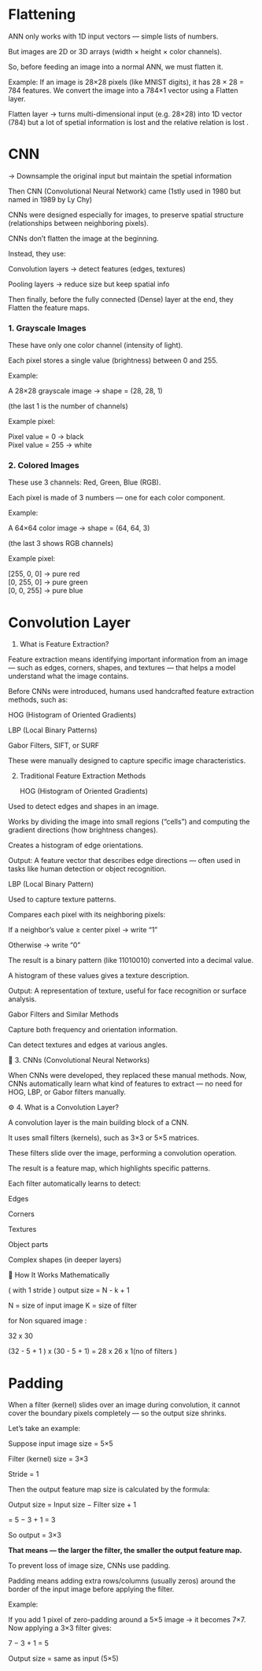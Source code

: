 <h1>Flattening</h1>


ANN only works with 1D input vectors — simple lists of numbers.

But images are 2D or 3D arrays (width × height × color channels).

So, before feeding an image into a normal ANN, we must flatten it.

Example:
If an image is 28×28 pixels (like MNIST digits), it has
28 × 28 = 784 features.
We convert the image into a 784×1 vector using a Flatten layer.

 Flatten layer → turns multi-dimensional input (e.g. 28×28) into 1D vector (784) but a lot of spetial information is lost and the relative relation is lost . 

<h1>CNN</h1>

-> Downsample the original input but maintain the spetial information


Then CNN (Convolutional Neural Network) came (1stly used in 1980 but named in 1989 by Ly Chy)

CNNs were designed especially for images, to preserve spatial structure (relationships between neighboring pixels).

CNNs don’t flatten the image at the beginning.

Instead, they use:

Convolution layers → detect features (edges, textures)

Pooling layers → reduce size but keep spatial info

Then finally, before the fully connected (Dense) layer at the end, they Flatten the feature maps.


<h3>1. Grayscale Images</h3>

These have only one color channel (intensity of light).

Each pixel stores a single value (brightness) between 0 and 255.

Example:

A 28×28 grayscale image → shape = (28, 28, 1)

(the last 1 is the number of channels)

 Example pixel:

Pixel value = 0 → black  
Pixel value = 255 → white  


<h3> 2. Colored Images </h3>

These use 3 channels: Red, Green, Blue (RGB).

Each pixel is made of 3 numbers — one for each color component.

Example:

A 64×64 color image → shape = (64, 64, 3)

(the last 3 shows RGB channels)

Example pixel:

[255, 0, 0] → pure red  
[0, 255, 0] → pure green  
[0, 0, 255] → pure blue  


<h1>Convolution Layer</h1>

1. What is Feature Extraction?

Feature extraction means identifying important information from an image — such as edges, corners, shapes, and textures — that helps a model understand what the image contains.

Before CNNs were introduced, humans used handcrafted feature extraction methods, such as:

HOG (Histogram of Oriented Gradients)

LBP (Local Binary Patterns)

Gabor Filters, SIFT, or SURF

These were manually designed to capture specific image characteristics.

2. Traditional Feature Extraction Methods

    HOG (Histogram of Oriented Gradients)

Used to detect edges and shapes in an image.

Works by dividing the image into small regions (“cells”) and computing the gradient directions (how brightness changes).

Creates a histogram of edge orientations.

   Output: A feature vector that describes edge directions — often used in tasks like human detection or object recognition.

   LBP (Local Binary Pattern)

Used to capture texture patterns.

Compares each pixel with its neighboring pixels:

If a neighbor’s value ≥ center pixel → write “1”

Otherwise → write “0”

The result is a binary pattern (like 11010010) converted into a decimal value.

A histogram of these values gives a texture description.

 Output: A representation of texture, useful for face recognition or surface analysis.

   Gabor Filters and Similar Methods

Capture both frequency and orientation information.

Can detect textures and edges at various angles.

🤖 3. CNNs (Convolutional Neural Networks)

When CNNs were developed, they replaced these manual methods.
Now, CNNs automatically learn what kind of features to extract — no need for HOG, LBP, or Gabor filters manually.

⚙️ 4. What is a Convolution Layer?

A convolution layer is the main building block of a CNN.

It uses small filters (kernels), such as 3×3 or 5×5 matrices.

These filters slide over the image, performing a convolution operation.

The result is a feature map, which highlights specific patterns.

Each filter automatically learns to detect:

Edges

Corners

Textures

Object parts

Complex shapes (in deeper layers)

🔹 How It Works Mathematically

( with 1 stride )
output size = N - k + 1 

N = size of input image 
K = size of filter 

for Non squared image : 

32 x 30 

(32 - 5 + 1 ) x (30 - 5 + 1) = 28 x 26 x 1(no of filters ) 


<h1>Padding</h1>

When a filter (kernel) slides over an image during convolution, it cannot cover the boundary pixels completely — so the output size shrinks.

Let’s take an example:

Suppose input image size = 5×5

Filter (kernel) size = 3×3

Stride = 1

Then the output feature map size is calculated by the formula:

Output size  = Input size − Filter size + 1

   =  5    −   3  +   1  =  3
   
 So output = 3×3

**That means — the larger the filter, the smaller the output feature map.**


To prevent loss of image size, CNNs use padding.

Padding means adding extra rows/columns (usually zeros) around the border of the input image before applying the filter.

Example:

If you add 1 pixel of zero-padding around a 5×5 image → it becomes 7×7.
Now applying a 3×3 filter gives:

7  −  3 +  1  =  5

Output size = same as input (5×5)
